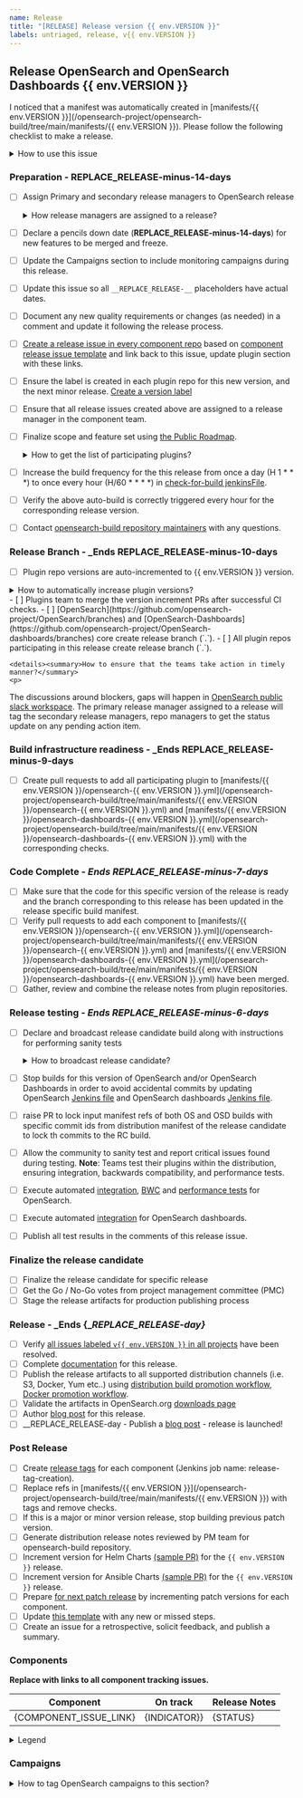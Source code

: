 ```yaml
---
name: Release
title: "[RELEASE] Release version {{ env.VERSION }}"
labels: untriaged, release, v{{ env.VERSION }}
---
```


## Release OpenSearch and OpenSearch Dashboards {{ env.VERSION }}

I noticed that a manifest was automatically created in [manifests/{{ env.VERSION }}](/opensearch-project/opensearch-build/tree/main/manifests/{{ env.VERSION }}). Please follow the following checklist to make a release.

<details><summary>How to use this issue</summary>
<p>

## This Release Issue

This issue captures the state of the OpenSearch release, its assignee is responsible for driving the release. Please contact them or @mention them on this issue for help. There are linked issues on components of the release where individual components can be tracked.  More details are included in the Maintainers [Release owner](https://github.com/opensearch-project/opensearch-build/blob/main/MAINTAINERS.md#release-owner) section.

## Release Steps

There are several steps to the release process, these steps are completed as the whole release and components that are behind present risk to the release.  The release owner completes the tasks in this ticket, whereas component owners resolve tasks on their ticket in their repositories.

Steps have completion dates for coordinating efforts between the components of a release; components can start as soon as they are ready far in advance of a future release.


### Plugin List

To aid in understanding the state of the release there is a table with status indicating each component state. This is updated based on the status of the component issues.

</p>
</details>

### Preparation - __REPLACE_RELEASE-minus-14-days__

- [ ] Assign Primary and secondary release managers to OpenSearch release
    <details><summary>How release managers are assigned to a release?</summary>
    <p>
  
  The primary release managers to a specific OpenSearch release will be assigned through volunteer model. The request for release managers will be posted in [OpenSearch public slack workspace](https://opensearch.slack.com/archives/C0561HRK961) (under releases channel) and selected on first come first served (FCFS) model. <br>**Note:** The release managers should be maintainer of at least one repository under OpenSearch GitHub organization.
  
  </p>
  </details>
- [ ] Declare a pencils down date (__REPLACE_RELEASE-minus-14-days__) for new features to be merged and freeze.
- [ ] Update the Campaigns section to include monitoring campaigns during this release. 
- [ ] Update this issue so all `__REPLACE_RELEASE-__` placeholders have actual dates.
- [ ] Document any new quality requirements or changes (as needed) in a comment and update it following the release process. 
- [ ] [Create a release issue in every component repo](https://github.com/opensearch-project/opensearch-plugins/blob/main/META.md#create-an-issue-in-all-plugin-repos) based on [component release issue template](https://github.com/opensearch-project/opensearch-build/blob/main/.github/ISSUE_TEMPLATE/component_release_template.md) and link back to this issue, update plugin section with these links.
- [ ] Ensure the label is created in each plugin repo for this new version, and the next minor release. [Create a version label](https://github.com/opensearch-project/opensearch-plugins/blob/main/META.md#create-or-update-labels-in-all-plugin-repos)
- [ ] Ensure that all release issues created above are assigned to a release manager in the component team.
- [ ] Finalize scope and feature set using [the Public Roadmap](https://github.com/orgs/opensearch-project/projects/1).

    <details><summary>How to get the list of participating plugins?</summary>
    <p>

  Please use the previous version [input manifest](https://github.com/opensearch-project/opensearch-build/tree/main/manifests) to create the input manifest for the upcoming version. Post the plugin list on the manifest in [OpenSearch public slack workspace](https://opensearch.slack.com/archives/C0561HRK961) to get the feedback from component release managers. The component release managers are responsible for providing any new plugins, updating plugin list corresponding to a release to primary release manager.

  </p>
  </details>


- [ ] Increase the build frequency for the this release from once a day (H 1 * * *) to once every hour (H/60 * * * *) in [check-for-build jenkinsFile](https://github.com/opensearch-project/opensearch-build/blob/main/jenkins/check-for-build.jenkinsfile).
- [ ] Verify the above auto-build is correctly triggered every hour for the corresponding release version.
- [ ] Contact [opensearch-build repository maintainers](https://github.com/opensearch-project/opensearch-build/blob/main/MAINTAINERS.md) with any questions.

### Release Branch - _Ends __REPLACE_RELEASE-minus-10-days__

- [ ] Plugin repo versions are auto-incremented to {{ env.VERSION }} version.
 <details><summary>How to automatically increase plugin versions?</summary>
    <p>

  Please contact one of the [opensearch-build repository maintainers](https://github.com/opensearch-project/opensearch-build/blob/main/MAINTAINERS.md) to trigger [OpenSearch Plugin Increment Workflow](https://github.com/opensearch-project/opensearch-build/actions/workflows/os-increment-plugin-versions.yml) and [OpenSearch-Dashboards Plugin Increment Workflow](https://github.com/opensearch-project/opensearch-build/actions/workflows/osd-increment-plugin-versions.yml). These workflows will automatically create PRs to the corresponding plugin repositories. Please make sure all the plugins (See above: How to get the list of participating plugins?) are included in the workflow files of these GitHub Actions.

  </p>
  </details>
- [ ] Plugins team to merge the version increment PRs after successful CI checks.
- [ ] [OpenSearch](https://github.com/opensearch-project/OpenSearch/branches) and [OpenSearch-Dashboards](https://github.com/opensearch-project/OpenSearch-dashboards/branches) core create release branch (`<MajorVersion>.<MinorVersion>`).
- [ ] All plugin repos participating in this release create release branch (`<MajorVersion>.<MinorVersion>`).

    <details><summary>How to ensure that the teams take action in timely manner?</summary>
    <p>

  The discussions around blockers, gaps will happen in [OpenSearch public slack workspace](https://opensearch.slack.com/archives/C0561HRK961). The primary release manager assigned to a release will tag the secondary release managers, repo managers to get the status update on any pending action item.

  </p>
  </details>

### Build infrastructure readiness - _Ends __REPLACE_RELEASE-minus-9-days__
- [ ] Create pull requests to add all participating plugin to [manifests/{{ env.VERSION }}/opensearch-{{ env.VERSION }}.yml](/opensearch-project/opensearch-build/tree/main/manifests/{{ env.VERSION }}/opensearch-{{ env.VERSION }}.yml) and [manifests/{{ env.VERSION }}/opensearch-dashboards-{{ env.VERSION }}.yml](/opensearch-project/opensearch-build/tree/main/manifests/{{ env.VERSION }}/opensearch-dashboards-{{ env.VERSION }}.yml) with the corresponding checks.

### Code Complete - _Ends __REPLACE_RELEASE-minus-7-days___

- [ ] Make sure that the code for this specific version of the release is ready and the branch corresponding to this release has been updated in the release specific build manifest.
- [ ] Verify pull requests to add each component to [manifests/{{ env.VERSION }}/opensearch-{{ env.VERSION }}.yml](/opensearch-project/opensearch-build/tree/main/manifests/{{ env.VERSION }}/opensearch-{{ env.VERSION }}.yml) and [manifests/{{ env.VERSION }}/opensearch-dashboards-{{ env.VERSION }}.yml](/opensearch-project/opensearch-build/tree/main/manifests/{{ env.VERSION }}/opensearch-dashboards-{{ env.VERSION }}.yml) have been merged.
- [ ] Gather, review and combine the release notes from plugin repositories.

### Release testing - _Ends __REPLACE_RELEASE-minus-6-days___

- [ ] Declare and broadcast release candidate build along with instructions for performing sanity tests 

  <details><summary>How to broadcast release candidate?</summary>
    <p>
  
  Broadcast the release candidate in [OpenSearch public slack workspace](https://opensearch.slack.com/archives/C0561HRK961) and the release GitHub issue using below format to gather votes.

  ##### Please vote for release candidate 1 for OpenSearch <version>

  ######  The artifacts can be downloaded from:

  * OpenSearch - #Build-number (Note: Windows version does not have performance analyzer plugin)
    * arm64 [[manifest](manifest.yml)] [[tar](opensearch-vesion-linux-arm64.tar.gz)] [[rpm](opensearch-vesion-linux-arm64.rpm)][[deb](opensearch-version-linux-arm64.deb)]
    * x64 [[manifest](manifest.yml)] [[tar](opensearch-version-linux-x64.tar.gz)] [[rpm](opensearch-version-linux-x64.rpm)] [[deb](opensearch-version-linux-x64.deb)] [[windows](opensearch-version-windows-x64.zip)]
  * OpenSearch Dashboards - #Build-number
    * arm64 [[manifest](manifest.yml)] [[tar](opensearch-dashboards-vesion-linux-arm64.tar.gz)] [[rpm](opensearch-dashboards-vesion-linux-arm64.rpm)][[deb](opensearch-dashboards-version-linux-arm64.deb)]
    * x64 [[manifest](manifest.yml)] [[tar](opensearch-dashboards-version-linux-x64.tar.gz)] [[rpm](opensearch-dashboards-version-linux-x64.rpm)] [[deb](opensearch-dashboards-version-linux-x64.deb)] [[windows](opensearch-dashboards-version-windows-x64.zip)]

   ###### You can execute the tests directly using the below command:

    Testing the Distribution
      Tests the OpenSearch distribution, including integration, backwards-compatibility and performance tests. <br>

    `./test.sh <test-type> <test-manifest-path> <path>`

  More info on testing the distribution: https://github.com/opensearch-project/opensearch-build/blob/main/README.md#testing-the-distribution

  The vote will be open until next <PLACEHOLDER FOR DAY>, i.e. until [<PLACEHOLDER FOR DATE AND TIME>]

  [ ] +1 approve
  [ ] +0 no opinion
  [ ] -1 disapprove (and reason why)

  </p>
  </details>

- [ ] Stop builds for this version of OpenSearch and/or OpenSearch Dashboards in order to avoid accidental commits by updating OpenSearch [Jenkins file](https://github.com/opensearch-project/opensearch-build/blob/main/jenkins/opensearch/distribution-build.jenkinsfile) and OpenSearch dashboards [Jenkins file](https://github.com/opensearch-project/opensearch-build/blob/main/jenkins/opensearch-dashboards/distribution-build.jenkinsfile). 
- [ ] raise PR to lock input manifest refs of both OS and OSD builds with specific commit ids from distribution manifest of the release candidate to lock th commits to the RC build.
- [ ] Allow the community to sanity test and report critical issues found during testing. **Note**: Teams test their plugins within the distribution, ensuring integration, backwards compatibility, and performance tests.
- [ ] Execute automated [integration](https://build.ci.opensearch.org/job/integ-test/), [BWC](https://build.ci.opensearch.org/job/bwc-test/) and [performance tests](https://build.ci.opensearch.org/job/perf-test/) for OpenSearch.
- [ ] Execute automated [integration](https://build.ci.opensearch.org/job/integ-test-opensearch-dashboards/) for OpenSearch dashboards.
- [ ] Publish all test results in the comments of this release issue.

### Finalize the release candidate
- [ ] Finalize the release candidate for specific release
- [ ] Get the Go / No-Go votes from project management committee (PMC)
- [ ] Stage the release artifacts for production publishing process

### Release - _Ends {__REPLACE_RELEASE-day}_

- [ ] Verify [all issues labeled `v{{ env.VERSION }}` in all projects](https://github.com/opensearch-project/project-meta#find-labeled-issues) have been resolved.
- [ ] Complete [documentation](https://github.com/opensearch-project/documentation-website) for this release.
-  [ ] Publish the release artifacts to all supported distribution channels (i.e. S3, Docker, Yum etc..) using [distribution build promotion workflow](https://build.ci.opensearch.org/job/distribution-promote-artifacts/), [Docker promotion workflow](https://build.ci.opensearch.org/job/docker-promotion/).
-  [ ] Validate the artifacts in OpenSearch.org [downloads page](https://opensearch.org/downloads)
- [ ] Author [blog post](https://github.com/opensearch-project/project-website) for this release.
- [ ] __REPLACE_RELEASE-day - Publish a [blog post](https://github.com/opensearch-project/project-website) - release is launched!

### Post Release

- [ ] Create [release tags](https://github.com/opensearch-project/opensearch-build/blob/main/jenkins/release-tag/release-tag.jenkinsfile) for each component (Jenkins job name: release-tag-creation).
- [ ] Replace refs in [manifests/{{ env.VERSION }}](/opensearch-project/opensearch-build/tree/main/manifests/{{ env.VERSION }}) with tags and remove checks.
- [ ] If this is a major or minor version release, stop building previous patch version.
- [ ] Generate distribution release notes reviewed by PM team for opensearch-build repository.
- [ ] Increment version for Helm Charts [(sample PR)](https://github.com/opensearch-project/helm-charts/pull/246) for the `{{ env.VERSION }}` release.
- [ ] Increment version for Ansible Charts [(sample PR)](https://github.com/opensearch-project/ansible-playbook/pull/50) for the `{{ env.VERSION }}` release.
- [ ] Prepare [for next patch release](https://github.com/opensearch-project/opensearch-plugins/blob/main/META.md#increment-a-version-in-every-plugin) by incrementing patch versions for each component.
- [ ] Update [this template](https://github.com/opensearch-project/opensearch-build/blob/main/.github/ISSUE_TEMPLATE/release_template.md) with any new or missed steps.
- [ ] Create an issue for a retrospective, solicit feedback, and publish a summary.

### Components

__Replace with links to all component tracking issues.__

| Component | On track | Release Notes |
| --------- | -------- | ----- |
| {COMPONENT_ISSUE_LINK} | {INDICATOR}} | {STATUS} |

<details><summary>Legend</summary>
<p>

| Symbol | Meaning |
| -------- | ---------- |
| :green_circle: | On track with overall release |
| :yellow_circle: | Missed last milestone |
| :red_circle: | Missed multiple milestones |

</p>
</details>

### Campaigns 
 <details><summary>How to tag OpenSearch campaigns to this section?</summary>
    <p>

* Filter all the issues tagged to "campaign" along with specific " OpenSearch version label" across all participating GitHub repos and add them to this section. 

   </p>

   </details>
